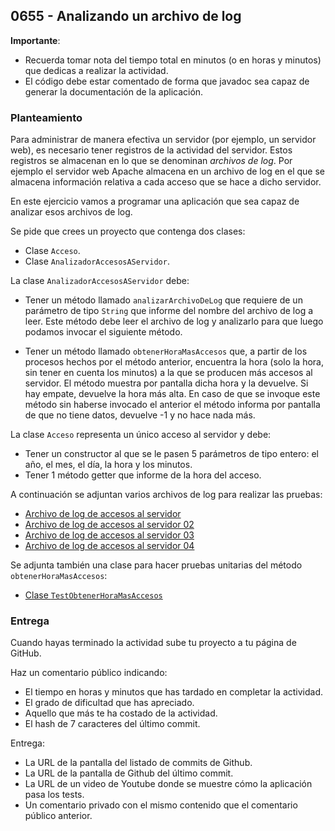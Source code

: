 ## 0655 - Analizando un archivo de log

__Importante__: 

  - Recuerda tomar nota del tiempo total en minutos (o en horas y minutos) que dedicas a realizar la actividad.
  - El código debe estar comentado de forma que javadoc sea capaz de generar la documentación de la aplicación.
  
  
### Planteamiento
  
Para administrar de manera efectiva un servidor (por ejemplo, un servidor web), es necesario tener registros de la actividad del servidor. Estos registros se almacenan en lo que se denominan _archivos de log_. Por ejemplo el servidor web Apache almacena en un archivo de log en el que se almacena información relativa a cada acceso que se hace a dicho servidor.

En este ejercicio vamos a programar una aplicación que sea capaz de analizar esos archivos de log.

Se pide que crees un proyecto que contenga dos clases:

  * Clase `Acceso`.
  * Clase `AnalizadorAccesosAServidor`. 

La clase `AnalizadorAccesosAServidor` debe:

  * Tener un método llamado `analizarArchivoDeLog` que requiere de un parámetro de tipo `String` que informe del nombre del archivo de log a leer. Este método debe leer el archivo de log y analizarlo para que luego podamos invocar el siguiente método.

  * Tener un método llamado `obtenerHoraMasAccesos` que, a partir de los procesos hechos por el método anterior, encuentra la hora (solo la hora, sin tener en cuenta los minutos) a la que se producen más accesos al servidor. El método muestra por pantalla dicha hora y la devuelve. Si hay empate, devuelve la hora más alta. En caso de que se invoque este método sin haberse invocado el anterior el método informa por pantalla de que no tiene datos, devuelve -1 y no hace nada más.


La clase `Acceso` representa un único acceso al servidor y debe:

* Tener un constructor al que se le pasen 5 parámetros de tipo entero: el año, el mes, el día, la hora y los minutos.
* Tener 1 método getter que informe de la hora del acceso.

A continuación se adjuntan varios archivos de log para realizar las pruebas:

* [Archivo de log de accesos al servidor](https://gist.github.com/miguelbayon/6c761932cde983fa329deeefcbb9dd13)
* [Archivo de log de accesos al servidor 02](https://gist.github.com/miguelbayon/edf89b591ebe1c6dd05dc1e4d2ca748c)
* [Archivo de log de accesos al servidor 03](https://gist.github.com/miguelbayon/4c2c1bd964b33404e10e2bbc1821b614)
* [Archivo de log de accesos al servidor 04](https://gist.github.com/miguelbayon/9159d3eb1886381ec738bad0b3784ec2)

Se adjunta también una clase para hacer pruebas unitarias del método `obtenerHoraMasAccesos`:

* [Clase `TestObtenerHoraMasAccesos`](https://gist.github.com/miguelbayon/bdc07c7975128432ebfb069319a8b59b)


### Entrega

Cuando hayas terminado la actividad sube tu proyecto a tu página de GitHub.

Haz un comentario público indicando:

  - El tiempo en horas y minutos que has tardado en completar la actividad.
  - El grado de dificultad que has apreciado.
  - Aquello que más te ha costado de la actividad.
  - El hash de 7 caracteres del último commit.

Entrega:

  - La URL de la pantalla del listado de commits de Github.
  - La URL de la pantalla de Github del último commit.
  - La URL de un video de Youtube donde se muestre cómo la aplicación pasa los tests.
  - Un comentario privado con el mismo contenido que el comentario público anterior.
